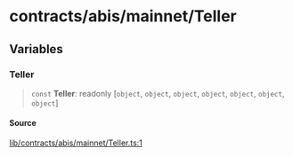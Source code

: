 # contracts/abis/mainnet/Teller

## Variables

### Teller

> `const` **Teller**: readonly [`object`, `object`, `object`, `object`, `object`, `object`, `object`]

#### Source

[lib/contracts/abis/mainnet/Teller.ts:1](https://github.com/PufferFinance/puffer-sdk/blob/0b19d29f8d30f18b7e65bfafa37030deaee6de9d/lib/contracts/abis/mainnet/Teller.ts#L1)
